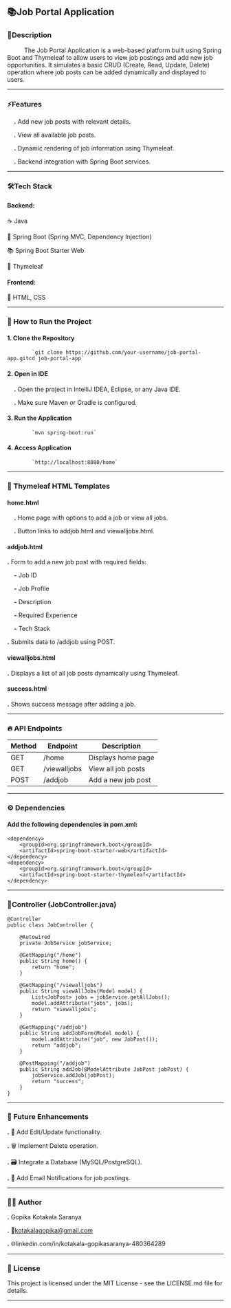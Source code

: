 ## 📚**Job Portal Application**

### 📄**Description**

&nbsp;&nbsp;&nbsp;&nbsp;&nbsp;&nbsp;&nbsp;&nbsp;&nbsp;&nbsp;The Job Portal Application is a web-based platform built using Spring Boot and Thymeleaf to allow users to view job postings and add new job opportunities. It simulates a basic CRUD (Create, Read, Update, Delete) operation where job posts can be added dynamically and displayed to users.

___

### ⚡️**Features**
&nbsp;&nbsp;&nbsp;&nbsp;**.** Add new job posts with relevant details.
 
&nbsp;&nbsp;&nbsp;&nbsp;**.** View all available job posts.


&nbsp;&nbsp;&nbsp;&nbsp;**.** Dynamic rendering of job information using Thymeleaf.

&nbsp;&nbsp;&nbsp;&nbsp;**.** Backend integration with Spring Boot services.

***

### 🛠️**Tech Stack**
#### Backend:
☕ Java

🌱 Spring Boot (Spring MVC, Dependency Injection)

📚 Spring Boot Starter Web

🎨 Thymeleaf
#### Frontend:
📝 HTML, CSS

***

### 🚀 How to Run the Project
#### 1. Clone the Repository
            `git clone https://github.com/your-username/job-portal-app.gitcd job-portal-app`
#### 2. Open in IDE
&nbsp;&nbsp;&nbsp;&nbsp;**.** Open the project in IntelliJ IDEA, Eclipse, or any Java IDE.

&nbsp;&nbsp;&nbsp;&nbsp;**.** Make sure Maven or Gradle is configured.

#### 3. Run the Application
            `mvn spring-boot:run`
#### 4. Access Application
            `http://localhost:8080/home`
___

### 🎨 Thymeleaf HTML Templates
#### home.html
&nbsp;&nbsp;&nbsp;&nbsp;**.** Home page with options to add a job or view all jobs.

&nbsp;&nbsp;&nbsp;&nbsp;**.** Button links to addjob.html and viewalljobs.html.
#### addjob.html
**.** Form to add a new job post with required fields:

&nbsp;&nbsp;&nbsp;&nbsp;**-** Job ID

&nbsp;&nbsp;&nbsp;&nbsp;**-** Job Profile

&nbsp;&nbsp;&nbsp;&nbsp;**-** Description

&nbsp;&nbsp;&nbsp;&nbsp;**-** Required Experience

&nbsp;&nbsp;&nbsp;&nbsp;**-** Tech Stack

**.** Submits data to /addjob using POST.
#### viewalljobs.html
**.** Displays a list of all job posts dynamically using Thymeleaf.
#### success.html
**.** Shows success message after adding a job.

---

### 🔥 API Endpoints

| Method | Endpoint      | Description            |
|--------|-------------|------------------------|
| GET    | /home       | Displays home page     |
| GET    | /viewalljobs | View all job posts     |
| POST   | /addjob     | Add a new job post     |

___

### ⚙️ Dependencies
#### Add the following dependencies in pom.xml:
```
<dependency>
    <groupId>org.springframework.boot</groupId>
    <artifactId>spring-boot-starter-web</artifactId>
</dependency>
<dependency>
    <groupId>org.springframework.boot</groupId>
    <artifactId>spring-boot-starter-thymeleaf</artifactId>
</dependency>
```

---

### 📄Controller (JobController.java)
```
@Controller
public class JobController {

    @Autowired
    private JobService jobService;

    @GetMapping("/home")
    public String home() {
        return "home";
    }

    @GetMapping("/viewalljobs")
    public String viewAllJobs(Model model) {
        List<JobPost> jobs = jobService.getAllJobs();
        model.addAttribute("jobs", jobs);
        return "viewalljobs";
    }

    @GetMapping("/addjob")
    public String addJobForm(Model model) {
        model.addAttribute("job", new JobPost());
        return "addjob";
    }

    @PostMapping("/addjob")
    public String addJob(@ModelAttribute JobPost jobPost) {
        jobService.addJob(jobPost);
        return "success";
    }
}
```

---
### 🎯 Future Enhancements
**.** 📝 Add Edit/Update functionality.

**.** 🗑️ Implement Delete operation.

**.** 🗃️ Integrate a Database (MySQL/PostgreSQL).

**.** 📧 Add Email Notifications for job postings.
___

### 👩‍💻 Author
**.** Gopika Kotakala Saranya

**.** 📧kotakalagopika@gmail.com

**.** 🌐linkedin.com/in/kotakala-gopikasaranya-480364289
___
### 📝 License
This project is licensed under the MIT License - see the LICENSE.md file for details.
___
